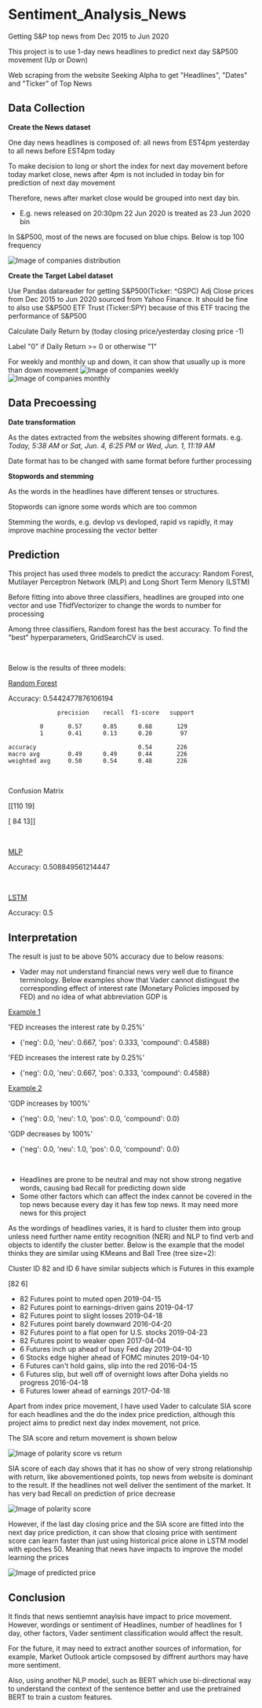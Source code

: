 # Sentiment_Analysis_News
Getting S&amp;P top news from Dec 2015 to Jun 2020

This project is to use 1-day news headlines to predict next day S&P500 movement (Up or Down)

Web scraping from the website Seeking Alpha to get "Headlines", "Dates" and "Ticker" of Top News



## Data Collection
**Create the News dataset**

One day news headlines is composed of: all news from EST4pm yesterday to all news before EST4pm today

To make decision to long or short the index for next day movement before today market close, news after 4pm is not included in today bin for prediction of next day movement

Therefore, news after market close would be grouped into next day bin.

- E.g. news released on 20:30pm 22 Jun 2020 is treated as 23 Jun 2020 bin

In S&P500, most of the news are focused on blue chips. Below is top 100 frequency

![Image of companies distribution](https://github.com/ccw0530/Sentiment_Analysis_News/blob/master/company%20distribution.png)

**Create the Target Label dataset**

Use Pandas datareader for getting S&P500(Ticker: ^GSPC) Adj Close prices from Dec 2015 to Jun 2020 sourced from Yahoo Finance. It should be fine to also use S&P500 ETF Trust (Ticker:SPY) because of this ETF tracing the performance of S&P500

Calculate Daily Return by (today closing price/yesterday closing price -1)

Label "0" if Daily Return >= 0 or otherwise "1"

For weekly and monthly up and down, it can show that usually up is more than down movement
![Image of companies weekly](https://github.com/ccw0530/Sentiment_Analysis_News/blob/master/weekly%20up%26down.png)
![Image of companies monthly](https://github.com/ccw0530/Sentiment_Analysis_News/blob/master/monthly%20up%26down.png)

## Data Precoessing
**Date transformation**

As the dates extracted from the websites showing different formats. e.g. *Today, 5:38 AM* or *Sat, Jun. 4, 6:25 PM* or *Wed, Jun. 1, 11:19 AM*

Date format has to be changed with same format before further processing

**Stopwords and stemming**

As the words in the headlines have different tenses or structures. 

Stopwords can ignore some words which are too common

Stemming the words, e.g. devlop vs devloped, rapid vs rapidly, it may improve machine processing the vector better



## Prediction
This project has used three models to predict the accuracy: Random Forest, Mutilayer Perceptron Network (MLP) and Long Short Term Menory (LSTM)

Before fitting into above three classifiers, headlines are grouped into one vector and use TfidfVectorizer to change the words to number for processing

Among three classifiers, Random forest has the best accuracy. To find the "best" hyperparameters, GridSearchCV is used.

&nbsp;

Below is the results of three models:

<ins>Random Forest</ins>

Accuracy: 0.5442477876106194

                  precision    recall  f1-score   support

             0       0.57      0.85      0.68       129
             1       0.41      0.13      0.20        97

    accuracy                             0.54       226
    macro avg        0.49      0.49      0.44       226
    weighted avg     0.50      0.54      0.48       226
   



&nbsp;

Confusion Matrix

[[110  19]

 [ 84  13]]
 
 &nbsp;
 
 <ins>MLP</ins>
 
Accuracy: 0.508849561214447

&nbsp;

<ins>LSTM</ins>

Accuracy: 0.5

## Interpretation

The result is just to be above 50% accuracy due to below reasons:
- Vader may not understand financial news very well due to finance terminology. Below examples show that Vader cannot distingust the corresponding effect of interest rate (Monetary Policies imposed by FED) and no idea of what abbreviation GDP is

<ins>Example 1</ins>

'FED increases the interest rate by 0.25%'

  - {'neg': 0.0, 'neu': 0.667, 'pos': 0.333, 'compound': 0.4588}

'FED increases the interest rate by 0.25%'

  - {'neg': 0.0, 'neu': 0.667, 'pos': 0.333, 'compound': 0.4588}

<ins>Example 2</ins>

'GDP increases by 100%'

  - {'neg': 0.0, 'neu': 1.0, 'pos': 0.0, 'compound': 0.0}

'GDP decreases by 100%'

  - {'neg': 0.0, 'neu': 1.0, 'pos': 0.0, 'compound': 0.0}
  
&nbsp;
&nbsp;

- Headlines are prone to be neutral and may not show strong negative words, causing bad Recall for predicting down side
- Some other factors which can affect the index cannot be covered in the top news because every day it has few top news. It may need more news for this project

As the wordings of headlines varies, it is hard to cluster them into group unless need further name entity recognition (NER) and NLP to find verb and objects to identify the cluster better. Below is the example that the model thinks they are similar using KMeans and Ball Tree (tree size=2):

Cluster ID 82 and ID 6 have similar subjects which is Futures in this example

[82  6]
- 82 Futures point to muted open 2019-04-15
- 82 Futures point to earnings-driven gains 2019-04-17
- 82 Futures point to slight losses 2019-04-18
- 82 Futures point barely downward 2016-04-20
- 82 Futures point to a flat open for U.S. stocks 2019-04-23
- 82 Futures point to weaker open 2017-04-04
- 6 Futures inch up ahead of busy Fed day 2019-04-10
- 6 Stocks edge higher ahead of FOMC minutes 2019-04-10
- 6 Futures can't hold gains, slip into the red 2016-04-15
- 6 Futures slip, but well off of overnight lows after Doha yields no progress 2016-04-18
- 6 Futures lower ahead of earnings 2017-04-18

Apart from index price movement, I have used Vader to calculate SIA score for each headlines and the do the index price prediction, although this project aims to predict next day index movement, not price.

The SIA score and return movement is shown below

![Image of polarity score vs return](https://github.com/ccw0530/Sentiment_Analysis_News/blob/master/polarity%20score%20vs%20return_2.png)


SIA score of each day shows that it has no show of very strong relationship with return, like abovementioned points, top news from website is dominant to the result. If the headlines not well deliver the sentiment of the market. It has very bad Recall on prediction of price decrease

![Image of polarity score](https://github.com/ccw0530/Sentiment_Analysis_News/blob/master/polarity%20score.png)

However, if the last day closing price and the SIA score are fitted into the next day price prediction, it can show that closing price with sentiment score can learn faster than just using historical price alone in LSTM model with epoches 50. Meaning that news have impacts to improve the model learning the prices

![Image of predicted price](https://github.com/ccw0530/Sentiment_Analysis_News/blob/master/predicted%20price.png)

## Conclusion
It finds that news sentiemnt anaylsis have impact to price movement. However, wordings or sentiment of Headlines, number of headlines for 1 day, other factors, Vader sentiment classification would affect the result. 

For the future, it may need to extract another sources of information, for example, Market Outlook article compsosed by diffrent aurthors may have more sentiment.

Also, using another NLP model, such as BERT which use bi-directional way to understand the context of the sentence better and use the pretrained BERT to train a  custom features.
